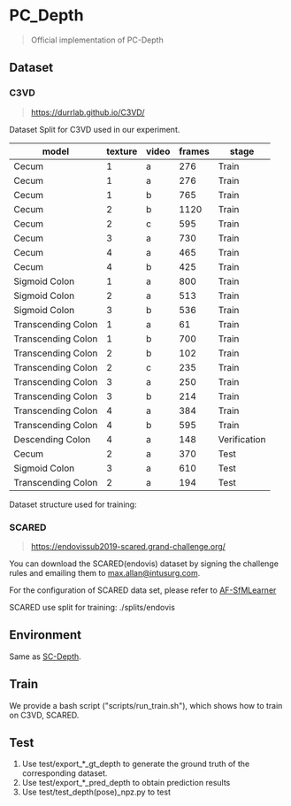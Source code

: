# PC_Depth

> Official implementation of PC-Depth

## Dataset

### C3VD
> https://durrlab.github.io/C3VD/

Dataset Split for C3VD used in our experiment.

| model              | texture | video | frames  | stage  |
|--------------------|----|------|------|-----|
| Cecum              | 1  | a    | 276  | Train |
| Cecum              | 1  | a    | 276  | Train |
| Cecum              | 1  | b    | 765  | Train |
| Cecum              | 2  | b    | 1120 | Train |
| Cecum              | 2  | c    | 595  | Train |
| Cecum              | 3  | a    | 730  | Train |
| Cecum              | 4  | a    | 465  | Train |
| Cecum              | 4  | b    | 425  | Train |
| Sigmoid Colon      | 1  | a    | 800  | Train |
| Sigmoid Colon      | 2  | a    | 513  | Train |
| Sigmoid Colon      | 3  | b    | 536  | Train |
| Transcending Colon | 1  | a    | 61   | Train |
| Transcending Colon | 1  | b    | 700  | Train |
| Transcending Colon | 2  | b    | 102  | Train |
| Transcending Colon | 2  | c    | 235  | Train |
| Transcending Colon | 3  | a    | 250  | Train |
| Transcending Colon | 3  | b    | 214  | Train |
| Transcending Colon | 4  | a    | 384  | Train |
| Transcending Colon | 4  | b    | 595  | Train |
| Descending Colon   | 4  | a    | 148  | Verification |
| Cecum              | 2  | a    | 370  | Test |
| Sigmoid Colon      | 3  | a    | 610  | Test |
| Transcending Colon | 2  | a    | 194  | Test |

Dataset structure used for training:


### SCARED
> https://endovissub2019-scared.grand-challenge.org/

You can download the SCARED(endovis) dataset by signing the challenge rules and emailing them to max.allan@intusurg.com.

For the configuration of SCARED data set, please refer to [AF-SfMLearner](https://github.com/ShuweiShao/AF-SfMLearner)

SCARED use split for training: ./splits/endovis

## Environment

Same as [SC-Depth](https://github.com/JiawangBian/sc_depth_pl).

## Train

We provide a bash script ("scripts/run_train.sh"), which shows how to train on C3VD, SCARED.

## Test

1. Use test/export_*_gt_depth to generate the ground truth of the corresponding dataset.
2. Use test/export_*_pred_depth to obtain prediction results
3. Use test/test_depth(pose)_npz.py to test